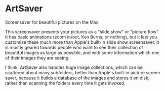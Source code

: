 # ArtSaver
Screensaver for beautiful pictures on the Mac

This screensaver presents your pictures as a "slide show" or "picture flow".
It has basic animations (zoom in/out, Ken Burns, or nothing), but it lets you
customize these much more than Apple's built-in slide show screensaver.
It is mostly geared towards people who want to see their collection of beautiful images 
as large as possible, and with some information which one of their images they are seeing.

I think, ArtSaver also handles huge image collections, which can be scattered about 
many subfolders, better than Apple's built-in picture screen saver, 
because it builds a database of the images and stores it on disk,
rather than scanning the folders every time it gets invoked.
